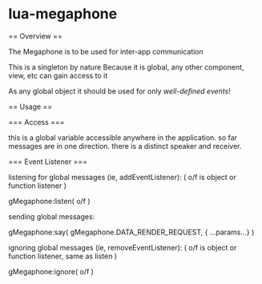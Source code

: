 # lua-megaphone



== Overview ==

The Megaphone is to be used for inter-app communication

This is a singleton by nature
Because it is global, any other component, view, etc can gain access to it

As any global object it should be used for only _well-defined events_!


== Usage ==


=== Access ===

this is a global variable accessible anywhere in the application.
so far messages are in one direction. there is a distinct speaker and receiver.


=== Event Listener ===

listening for global messages (ie, addEventListener):
( o/f is object or function listener )

gMegaphone:listen( o/f )


sending global messages:

gMegaphone:say( gMegaphone.DATA_RENDER_REQUEST, { ...params...} )


ignoring global messages (ie, removeEventListener):
( o/f is object or function listener, same as listen )

gMegaphone:ignore( o/f )


